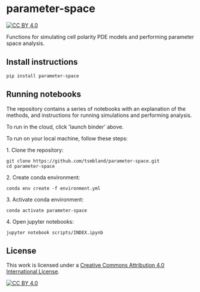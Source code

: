 # parameter-space

[//]: # ([![Binder]&#40;https://mybinder.org/badge_logo.svg&#41;]&#40;https://mybinder.org/v2/gh/tsmbland/polarity-pde/HEAD?filepath=%2Fscripts/INDEX.ipynb&#41;)
[![CC BY 4.0][cc-by-shield]][cc-by]

[//]: # ([![PyPi version]&#40;https://badgen.net/pypi/v/polarity-pde/&#41;]&#40;https://pypi.org/project/polarity-pde&#41;)

Functions for simulating cell polarity PDE models and performing parameter space analysis.

## Install instructions

    pip install parameter-space

## Running notebooks

The repository contains a series of notebooks with an explanation of the methods, and instructions for running
simulations and performing analysis. 

To run in the cloud, click 'launch binder' above.

To run on your local machine, follow these steps:

&#8291;1. Clone the repository:

    git clone https://github.com/tsmbland/parameter-space.git
    cd parameter-space

&#8291;2. Create conda environment:

    conda env create -f environment.yml

&#8291;3. Activate conda environment:

    conda activate parameter-space

&#8291;4. Open jupyter notebooks:

    jupyter notebook scripts/INDEX.ipynb


## License

This work is licensed under a
[Creative Commons Attribution 4.0 International License][cc-by].

[![CC BY 4.0][cc-by-image]][cc-by]

[cc-by]: http://creativecommons.org/licenses/by/4.0/

[cc-by-image]: https://i.creativecommons.org/l/by/4.0/88x31.png

[cc-by-shield]: https://img.shields.io/badge/License-CC%20BY%204.0-lightgrey.svg

